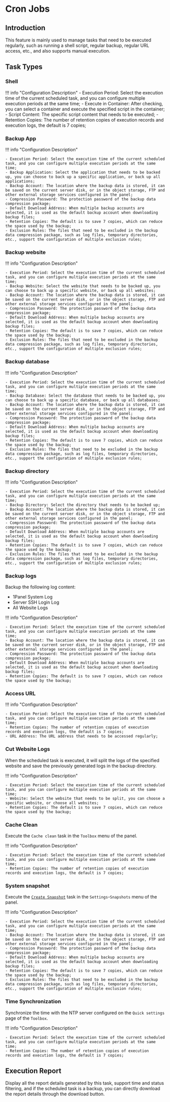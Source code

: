 # Cron Jobs

## Introduction

This feature is mainly used to manage tasks that need to be executed regularly, such as running a shell script, regular backup, regular URL access, etc., and also supports manual execution.

## Task Types

### Shell

!!! info "Configuration Description"
    - Execution Period: Select the execution time of the current scheduled task, and you can configure multiple execution periods at the same time;
    - Execute in Container: After checking, you can select a container and execute the specified script in the container;
    - Script Content: The specific script content that needs to be executed;
    - Retention Copies: The number of retention copies of execution records and execution logs, the default is 7 copies;

### Backup App

!!! info "Configuration Description"

    - Execution Period: Select the execution time of the current scheduled task, and you can configure multiple execution periods at the same time;
    - Backup Application: Select the application that needs to be backed up, you can choose to back up a specific application, or back up all applications;
    - Backup Account: The location where the backup data is stored, it can be saved on the current server disk, or in the object storage, FTP and other external storage services configured in the panel;
    - Compression Password: The protection password of the backup data compression package;
    - Default Download Address: When multiple backup accounts are selected, it is used as the default backup account when downloading backup files;
    - Retention Copies: The default is to save 7 copies, which can reduce the space used by the backup;
    - Exclusion Rules: The files that need to be excluded in the backup data compression package, such as log files, temporary directories, etc., support the configuration of multiple exclusion rules;

### Backup website

!!! info "Configuration Description"

    - Execution Period: Select the execution time of the current scheduled task, and you can configure multiple execution periods at the same time;
    - Backup Website: Select the website that needs to be backed up, you can choose to back up a specific website, or back up all websites;
    - Backup Account: The location where the backup data is stored, it can be saved on the current server disk, or in the object storage, FTP and other external storage services configured in the panel;
    - Compression Password: The protection password of the backup data compression package;
    - Default Download Address: When multiple backup accounts are selected, it is used as the default backup account when downloading backup files;
    - Retention Copies: The default is to save 7 copies, which can reduce the space used by the backup;
    - Exclusion Rules: The files that need to be excluded in the backup data compression package, such as log files, temporary directories, etc., support the configuration of multiple exclusion rules;

### Backup database

!!! info "Configuration Description"

    - Execution Period: Select the execution time of the current scheduled task, and you can configure multiple execution periods at the same time;
    - Backup Database: Select the database that needs to be backed up, you can choose to back up a specific database, or back up all databases;
    - Backup Account: The location where the backup data is stored, it can be saved on the current server disk, or in the object storage, FTP and other external storage services configured in the panel;
    - Compression Password: The protection password of the backup data compression package;
    - Default Download Address: When multiple backup accounts are selected, it is used as the default backup account when downloading backup files;
    - Retention Copies: The default is to save 7 copies, which can reduce the space used by the backup;
    - Exclusion Rules: The files that need to be excluded in the backup data compression package, such as log files, temporary directories, etc., support the configuration of multiple exclusion rules;

### Backup directory

!!! info "Configuration Description"

    - Execution Period: Select the execution time of the current scheduled task, and you can configure multiple execution periods at the same time;
    - Backup Directory: Select the directory that needs to be backed up;
    - Backup Account: The location where the backup data is stored, it can be saved on the current server disk, or in the object storage, FTP and other external storage services configured in the panel;
    - Compression Password: The protection password of the backup data compression package;
    - Default Download Address: When multiple backup accounts are selected, it is used as the default backup account when downloading backup files;
    - Retention Copies: The default is to save 7 copies, which can reduce the space used by the backup;
    - Exclusion Rules: The files that need to be excluded in the backup data compression package, such as log files, temporary directories, etc., support the configuration of multiple exclusion rules;

### Backup logs

Backup the following log content:

- 1Panel System Log
- Server SSH Login Log
- All Website Logs

!!! info "Configuration Description"

    - Execution Period: Select the execution time of the current scheduled task, and you can configure multiple execution periods at the same time;
    - Backup Account: The location where the backup data is stored, it can be saved on the current server disk, or in the object storage, FTP and other external storage services configured in the panel;
    - Compression Password: The protection password of the backup data compression package;
    - Default Download Address: When multiple backup accounts are selected, it is used as the default backup account when downloading backup files;
    - Retention Copies: The default is to save 7 copies, which can reduce the space used by the backup;

### Access URL

!!! info "Configuration Description"

    - Execution Period: Select the execution time of the current scheduled task, and you can configure multiple execution periods at the same time;
    - Retention Copies: The number of retention copies of execution records and execution logs, the default is 7 copies;
    - URL Address: The URL address that needs to be accessed regularly;

### Cut Website Logs

When the scheduled task is executed, it will split the logs of the specified website and save the previously generated logs in the backup directory.

!!! info "Configuration Description"

    - Execution Period: Select the execution time of the current scheduled task, and you can configure multiple execution periods at the same time;
    - Website: Select the website that needs to be split, you can choose a specific website, or choose all websites;    
    - Retention Copies: The default is to save 7 copies, which can reduce the space used by the backup;

### Cache Clean

Execute the `Cache clean` task in the `Toolbox` menu of the panel.

!!! info "Configuration Description"

    - Execution Period: Select the execution time of the current scheduled task, and you can configure multiple execution periods at the same time;
    - Retention Copies: The number of retention copies of execution records and execution logs, the default is 7 copies;

### System snapshot

Execute the [`Create Snapshot`](../settings/#5) task in the `Settings`-`Snapshots` menu of the panel.

!!! info "Configuration Description"

    - Execution Period: Select the execution time of the current scheduled task, and you can configure multiple execution periods at the same time;
    - Backup Account: The location where the backup data is stored, it can be saved on the current server disk, or in the object storage, FTP and other external storage services configured in the panel;
    - Compression Password: The protection password of the backup data compression package;
    - Default Download Address: When multiple backup accounts are selected, it is used as the default backup account when downloading backup files;
    - Retention Copies: The default is to save 7 copies, which can reduce the space used by the backup;
    - Exclusion Rules: The files that need to be excluded in the backup data compression package, such as log files, temporary directories, etc., support the configuration of multiple exclusion rules;

### Time Synchronization

Synchronize the time with the NTP server configured on the `Quick settings` page of the `Toolbox`.

!!! info "Configuration Description"

    - Execution Period: Select the execution time of the current scheduled task, and you can configure multiple execution periods at the same time;
    - Retention Copies: The number of retention copies of execution records and execution logs, the default is 7 copies;

## Execution Report

Display all the report details generated by this task, support time and status filtering, and if the scheduled task is a backup, you can directly download the report details through the download button.
